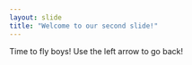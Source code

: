 ```yaml
---
layout: slide
title: "Welcome to our second slide!"
---
```

Time to fly boys!
Use the left arrow to go back!
